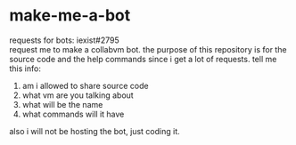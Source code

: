 # make-me-a-bot
requests for bots: iexist#2795<br>
request me to make a collabvm bot. the purpose of this repository is for the source code and the help commands since i get a lot of requests. tell me this info:
1. am i allowed to share source code
2. what vm are you talking about
3. what will be the name
4. what commands will it have

also i will not be hosting the bot, just coding it.
